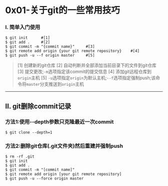 # 0x01-关于git的一些常用技巧
### I. 简单入门使用
```shell
$ git init      #[1]
$ git add .     #[2]
$ git commit -m "{commit name}"     #[3]
$ git remote add origin {your git remote repository}    #[4]
$ git push -u --f origin master     #[5]
```
> [1] 创建新的git仓库
> [2] 自动判断并全部添加当前目录下的文件到git仓库
> [3] 提交更改;`-m`选项指定该commit的提交信息
> [4] 添加git远程仓库到`origin`主机
> [5] `-u`选项指定`origin`为默认主机;`--f`选项指定强制push;该命令将`master`分支推送到`origin`主机

------
## II. git删除commit记录
### 方法1:使用--depth参数只克隆最近一次commit
```shell
$ git clone --depth=1
```
### 方法2:删除git仓库(.git文件夹)然后重建并强制push
```shell
$ rm -rf .git
$ git init
$ git add .
$ git commit -m "[commit name]"
$ git remote add origin [your git remote repository]
$ git push -u --force origin master
```